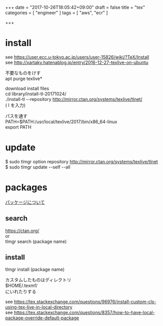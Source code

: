 +++
date = "2017-10-26T18:05:42+09:00"
draft = false
title = "tex"
categories = [ "engineer" ]
tags = [ "aws", "ecr" ]

+++

# install

see https://user.ecc.u-tokyo.ac.jp/users/user-15826/wiki/?TeX/Install  
see http://xartaky.hatenablog.jp/entry/2016-12-27-texlive-on-ubuntu  

不要なものをけす  
apt purge texlive*  

download install files  
cd library/install-tl-20171024/  
./install-tl --repository http://mirror.ctan.org/systems/texlive/tlnet/  
( I を入力)  

パスを通す  
PATH=$PATH:/usr/local/texlive/2017/bin/x86_64-linux  
export PATH  

# update

$ sudo tlmgr option repository http://mirror.ctan.org/systems/texlive/tlnet  
$ sudo tlmgr update --self --all  

# packages

[パッケージについて](http://www.biwako.shiga-u.ac.jp/sensei/kumazawa/aboutsty.html)  

## search

https://ctan.org/  
or  
tlmgr search (package name)  

## install

tlmgr install (package name)

カスタムしたものはディレクトリ  
$HOME/.texmf/  
にいれたりする  

see https://tex.stackexchange.com/questions/96976/install-custom-cls-using-tex-live-in-local-directory  
see https://tex.stackexchange.com/questions/8357/how-to-have-local-package-override-default-package  


